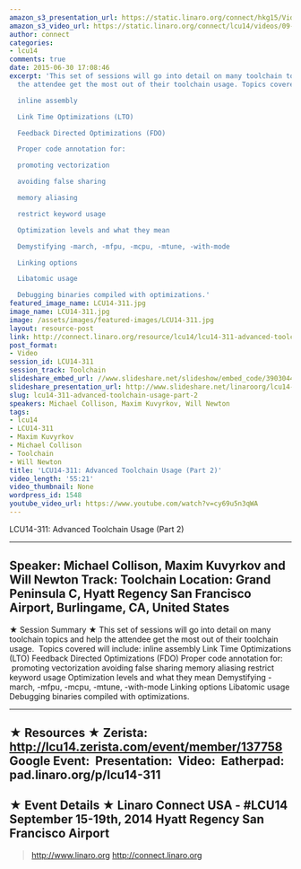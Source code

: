 ```yaml
---
amazon_s3_presentation_url: https://static.linaro.org/connect/hkg15/Videos/09-17-Wednesday/LCU14-311.pdf
amazon_s3_video_url: https://static.linaro.org/connect/lcu14/videos/09-17-Wednesday/LCU14-311-+Advanced+Toolchain+Usage+-+Part+2.mp4
author: connect
categories:
- lcu14
comments: true
date: 2015-06-30 17:08:46
excerpt: 'This set of sessions will go into detail on many toolchain topics and help
  the attendee get the most out of their toolchain usage. Topics covered will include:

  inline assembly

  Link Time Optimizations (LTO)

  Feedback Directed Optimizations (FDO)

  Proper code annotation for:

  promoting vectorization

  avoiding false sharing

  memory aliasing

  restrict keyword usage

  Optimization levels and what they mean

  Demystifying -march, -mfpu, -mcpu, -mtune, -with-mode

  Linking options

  Libatomic usage

  Debugging binaries compiled with optimizations.'
featured_image_name: LCU14-311.jpg
image_name: LCU14-311.jpg
image: /assets/images/featured-images/LCU14-311.jpg
layout: resource-post
link: http://connect.linaro.org/resource/lcu14/lcu14-311-advanced-toolchain-usage-part-2/
post_format:
- Video
session_id: LCU14-311
session_track: Toolchain
slideshare_embed_url: //www.slideshare.net/slideshow/embed_code/39030441
slideshare_presentation_url: http://www.slideshare.net/linaroorg/lcu14-311-advanced-toolchain-usage-parts-12
slug: lcu14-311-advanced-toolchain-usage-part-2
speakers: Michael Collison, Maxim Kuvyrkov, Will Newton
tags:
- lcu14
- LCU14-311
- Maxim Kuvyrkov
- Michael Collison
- Toolchain
- Will Newton
title: 'LCU14-311: Advanced Toolchain Usage (Part 2)'
video_length: '55:21'
video_thumbnail: None
wordpress_id: 1548
youtube_video_url: https://www.youtube.com/watch?v=cy69u5n3qWA
---
```


LCU14-311: Advanced Toolchain Usage (Part 2)

---------------------------------------------------

Speaker: Michael Collison, Maxim Kuvyrkov and Will Newton
Track: Toolchain
Location: Grand Peninsula C, Hyatt Regency San Francisco Airport, Burlingame, CA, United States
---------------------------------------------------

★ Session Summary ★
This set of sessions will go into detail on many toolchain topics and help the attendee get the most out of their toolchain usage.  Topics covered will include:
inline assembly
Link Time Optimizations (LTO)
Feedback Directed Optimizations (FDO)
Proper code annotation for:
 promoting vectorization
avoiding false sharing
memory aliasing
restrict keyword usage
Optimization levels and what they mean
Demystifying -march, -mfpu, -mcpu, -mtune, -with-mode
Linking options
Libatomic usage
Debugging binaries compiled with optimizations.

---------------------------------------------------

★ Resources ★
Zerista: http://lcu14.zerista.com/event/member/137758
Google Event: 
Presentation: 
Video: 
Eatherpad: pad.linaro.org/p/lcu14-311
---------------------------------------------------

★ Event Details ★
Linaro Connect USA - #LCU14
September 15-19th, 2014
Hyatt Regency San Francisco Airport
---------------------------------------------------

> http://www.linaro.org
> http://connect.linaro.org
